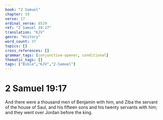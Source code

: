 ```yaml
---
book: "2 Samuel"
chapter: 19
verse: 17
ordinal_verse: 8529
ref: "2 Samuel 19:17"
translation: "KJV"
genre: "History"
word_count: 37
topics: []
cross_references: []
grammar_tags: [conjunctive-opener, conditional]
thematic_tags: []
tags: ["Bible","KJV","2-Samuel"]
---
```


# 2 Samuel 19:17

And there were a thousand men of Benjamin with him, and Ziba the servant of the house of Saul, and his fifteen sons and his twenty servants with him; and they went over Jordan before the king.
